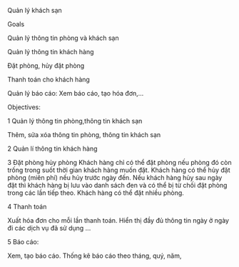 Quản lý khách sạn

Goals

  Quản lý thông tin phòng và khách sạn

  Quản lý thông tin khách hàng

  Đặt phòng, hủy đặt phòng

  Thanh toán cho khách hàng

  Quản lý báo cáo: Xem báo cáo, tạo hóa đơn,...

Objectives:

1 Quản lý thông tin phòng,thông tin khách sạn

  Thêm, sửa xóa thông tin phòng, thông tin khách sạn
  
2 Quản lí thông tin khách hàng

3 Đặt phòng hủy phòng
 Khách hàng chỉ có thể đặt phòng nếu phòng đó còn trống trong suốt thời gian khách hàng muốn đặt.
 Khách hàng có thể hủy đặt phòng (miên phí) nếu hủy trước ngày đến.
 Nếu khách hàng hủy sau ngày đặt thì khách hàng bị lưu vào danh sách đen và có thể bị từ chối đặt phòng trong các lần tiếp theo.
 Khách hàng có thể đặt nhiều phòng.
 
4 Thanh toán

Xuất hóa đơn cho mỗi lần thanh toán. Hiển thị đầy đủ thông tin ngày ở ngày đi các dịch vụ đã sử dụng ...

5 Báo cáo:
  
  Xem, tạo báo cáo. Thống kê báo cáo theo tháng, quý, năm,
 
